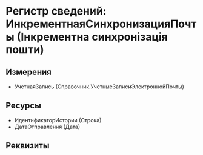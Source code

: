 ﻿# Регистр сведений: ИнкрементнаяСинхронизацияПочты (Інкрементна синхронізація пошти)

## Измерения

- УчетнаяЗапись (Справочник.УчетныеЗаписиЭлектроннойПочты)

## Ресурсы

- ИдентификаторИстории (Строка)
- ДатаОтправления (Дата)

## Реквизиты


